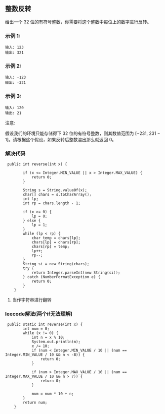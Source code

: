 ## 整数反转

给出一个 32 位的有符号整数，你需要将这个整数中每位上的数字进行反转。

### 示例 1:
```
输入: 123
输出: 321
``` 
### 示例 2:
```
输入: -123
输出: -321
```
### 示例 3:
```
输入: 120
输出: 21
```
注意:

假设我们的环境只能存储得下 32 位的有符号整数，则其数值范围为 [−231,  231 − 1]。请根据这个假设，如果反转后整数溢出那么就返回 0。

### 解决代码
```
 public int reverse(int x) {

        if (x <= Integer.MIN_VALUE || x > Integer.MAX_VALUE) {
            return 0;
        }

        String s = String.valueOf(x);
        char[] chars = s.toCharArray();
        int lp;
        int rp = chars.length - 1;

        if (x >= 0) {
            lp = 0;
        } else {
            lp = 1;
        }
        while (lp < rp) {
            char temp = chars[lp];
            chars[lp] = chars[rp];
            chars[rp] = temp;
            lp++;
            rp--;
        }
        String si = new String(chars);
        try {
            return Integer.parseInt(new String(si));
        } catch (NumberFormatException e) {
            return 0;
        }
    }
```

1. 当作字符串进行翻转


### leecode解法(两个if无法理解)
```
 public static int reverse(int x) {
        int num = 0;
        while (x != 0) {
            int n = x % 10;
            System.out.println(n);
            x /= 10;
            if (num < Integer.MIN_VALUE / 10 || (num == Integer.MIN_VALUE / 10 && n < -8)) {
                return 0;
            }

            if (num > Integer.MAX_VALUE / 10 || (num == Integer.MAX_VALUE / 10 && n > 7)) {
                return 0;
            }

            num = num * 10 + n;
        }
        return num;
    }
```


